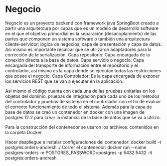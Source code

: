 # Negocio

Negocio es un proyecto backend con framework java SpringBoot creado a partir una arquitetcura por capas que es un 
modelo de desarrollo software en el que el objetivo primordial es la separación (desacoplamiento) de las partes
que componen un sistema software o también una arquitectura cliente-servidor: lógica de negocios, capa de presentación 
y capa de datos. 
Así mismo es importante recalcar que se utilizaron adaptadores para la corrección de la serialización.
Capa repositorio: Capa encargada de la conexión directa a la base de datos.
Capa servicio o negocio: Capa encargada del transporte de información entre el repositorio y el controlador,
así mismo es la capa donde se ejecutan todas las restricciones que posee el negocio. 
Capa Controlador: Es la capa encargada de exponer los servicios REST que se van a ejecutar en la aplicación. 

Así mismo el código cuenta con cada una de las pruebas unitarias en los objetos del dominio, pruebas de integración para cada uno
de los métodos del controlador y pruebas de sistema en el controlador con el fin de evaluar el correcto funcionamiento de 
todo el sistema. 
Además para la capa de base de datos se creó un contenedor en docker con una imagen de postgres 12.2 para crear la instancia de la base
de datos que se va a utilizó. 

Para la construcción del contenedor se usaron los archivos: contenidos en la carpeta Docker

Hacer despliegue e instalar configuraciones del contenedor: docker build -t postgres:orders-andresh ./
Correr el contenedor: docker run --name postgres-orders -e POSTGRES_PASSWORD=postgres -p 5432:5432 -it postgres:orders-andresh
